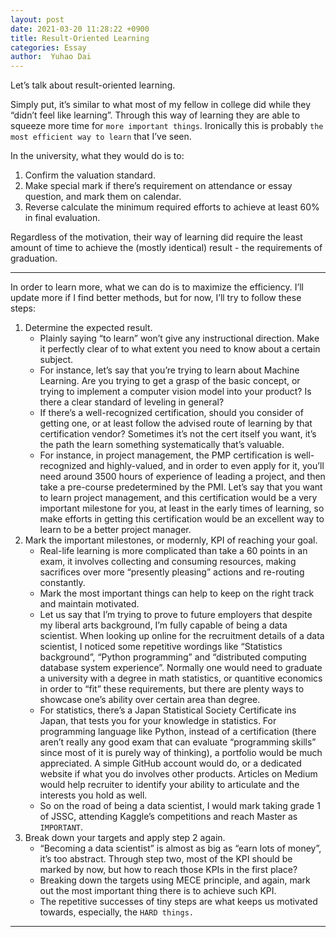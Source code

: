 ```yaml
---
layout: post
date: 2021-03-20 11:28:22 +0900
title: Result-Oriented Learning
categories: Essay
author:  Yuhao Dai
---
```


Let’s talk about result-oriented learning.

Simply put, it’s similar to what most of my fellow in college did while they “didn’t feel like learning”. Through this way of learning they are able to squeeze more time for `more important things`. Ironically this is probably `the most efficient way to learn` that I’ve seen.

In the university, what they would do is to:
1. Confirm the valuation standard.
2. Make special mark if there’s requirement on attendance or essay question, and mark them on calendar.
3. Reverse calculate the minimum required efforts to achieve at least 60% in final evaluation.

Regardless of the motivation, their way of learning did require the least amount of time to achieve the (mostly identical) result - the requirements of graduation.

----

In order to learn more, what we can do is to maximize the efficiency. I’ll update more if I find better methods, but for now, I’ll try to follow these steps:

1. Determine the expected result.
	* Plainly saying “to learn” won’t give any instructional direction. Make it perfectly clear of to what extent you need to know about a certain subject.
	* For instance, let’s say that you’re trying to learn about Machine Learning. Are you trying to get a grasp of the basic concept, or trying to implement a computer vision model into your product? Is there a clear standard of leveling in general?
	* If there’s a well-recognized certification, should you consider of getting one, or at least follow the advised route of learning by that certification vendor? Sometimes it’s not the cert itself you want, it’s the path the learn something systematically that’s valuable.
	* For instance, in project management, the PMP certification is well-recognized and highly-valued, and in order to even apply for it, you’ll need around 3500 hours of experience of leading a project, and then take a pre-course predetermined by the PMI. Let’s say that you want to learn project management, and this certification would be a very important milestone for you, at least in the early times of learning, so make efforts in getting this certification would be an excellent way to learn to be a better project manager.
2. Mark the important milestones, or modernly, KPI of reaching your goal.
	* Real-life learning is more complicated than take a 60 points in an exam, it involves collecting and consuming resources, making sacrifices over more “presently pleasing” actions and re-routing constantly.
	* Mark the most important things can help to keep on the right track and maintain motivated.
	* Let us say that I’m trying to prove to future employers that despite my liberal arts background, I’m fully capable of being a data scientist. When looking up online for the recruitment details of a data scientist, I noticed some repetitive wordings like “Statistics background”, “Python programming” and “distributed computing database system experience”. Normally one would need to graduate a university with a degree in math statistics, or quantitive economics in order to “fit” these requirements, but there are plenty ways to showcase one’s ability over certain area than degree.
	* For statistics, there’s a Japan Statistical Society Certificate ins Japan, that tests you for your knowledge in statistics. For programming language like Python, instead of a certification (there aren’t really any good exam that can evaluate “programming skills” since most of it is purely way of thinking), a portfolio would be much appreciated. A simple GitHub account would do, or a dedicated website if what you do involves other products. Articles on Medium would help recruiter to identify your ability to articulate and the interests you hold as well.
	* So on the road of being a data scientist, I would mark taking grade 1 of JSSC, attending Kaggle’s competitions and reach Master as `IMPORTANT`.
3. Break down your targets and apply step 2 again.
	* “Becoming a data scientist” is almost as big as “earn lots of money”, it’s too abstract. Through step two, most of the KPI should be marked by now, but how to reach those KPIs in the first place?
	* Breaking down the targets using MECE principle, and again, mark out the most important thing there is to achieve such KPI.
	* The repetitive successes of tiny steps are what keeps us motivated towards, especially, the `HARD things.`
	
----
